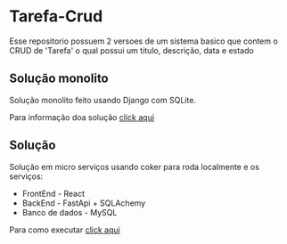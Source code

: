 # Tarefa-Crud
Esse repositorio possuem 2 versoes de um sistema basico que contem o CRUD de 'Tarefa' o qual possui um titulo, descrição, data e estado

## Solução monolito
Solução monolito feito usando Django com SQLite.

Para informação doa solução [click aqui](https://github.com/denielfer/Tarefa-Crud/tree/main/django-monolito/readme.md)

## Solução
Solução em micro serviços usando coker para roda localmente e os serviços:
- FrontEnd - React
- BackEnd  - FastApi + SQLAchemy
- Banco de dados - MySQL

Para como executar [click aqui](https://github.com/denielfer/Tarefa-Crud/tree/main/micro-servi%C3%A7os/readme.md)
